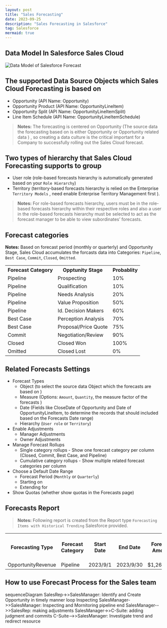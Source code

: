 ```yaml
---
layout: post
title: "Sales Forecasting"
date: 2023-09-25
description: "Sales Forecasting in Salesforce"
tag: Salesforce
mermaid: true
---   
```


## Data Model In Salesforce Sales Cloud

<img src="https://architect.salesforce.com/1/asset/immutable/s/a86a100/assets/images/data-models/sales-cloud-opportunity-forecasting-data-model.png" alt="Data Model of Salesforce Forecast"/>

## The supported Data Source Objects which Sales Cloud Forecasting is based on
- Opportunity (API Name: Opportunity)
- Opportunity Product (API Name: OpportunityLineItem)
- Opportunity Split (API Name: OpportunityLineItemSplit)
- Line Item Schedule (API Name: OpportunityLineItemSchedule)

> **Notes:** The forecasting is centered on Opportunity (The source data the forecasting based on is either Opportunity or Opportunity related data ) , so creating a data culture is the critical important  for a Company to successfully rolling out the Sales Cloud forecast.

## Two types of hierarchy that Sales Cloud Forecasting supports to group 
- User role (role-based forecasts hierarchy is automatically generated based on your `Role Hierarchy`)
- Territory (territory-based forecasts hierarchy is relied on the Enterprise `Territory Models` , need enable Enterprise Territory Management first ).

> **Notes:** For role-based forecasts hierarchy,  users must be in the role-based forecasts hierarchy within their respective roles and also a user in the role-based forecasts hierarchy must be selected  to act as the forecast manager to be able to view subordinates’ forecasts.

## Forecast categories

**Notes:** Based on forecast period (monthly or quarterly) and Opportunity Stage, Sales Cloud accumulates the forcasts data into Categories: `Pipeline`, `Best Case`, `Commit`, `Closed`, `Omitted`. 

  <table>
    <tbody>
      <tr>
        <th>Forecast Category</th>
        <th>Opptunity Stage</th>
        <th>Probablity</th>
      </tr>
      <tr>
        <td>Pipeline</td>
        <td>Prospecting</td>
        <td>10%</td>
      </tr>
      <tr>
        <td>Pipeline</td>
        <td>Qualification</td>
        <td>10%</td>
      </tr>
      <tr>
        <td>Pipeline</td>
        <td>Needs Analysis</td>
        <td>20%</td>
      </tr>
      <tr>
        <td>Pipeline</td>
        <td>Value Proposition</td>
        <td>50%</td>
      </tr>
      <tr>
        <td>Pipeline</td>
        <td>Id. Decision Makers</td>
        <td>60%</td>
      </tr>
        <tr>
        <td>Best Case</td>
        <td>Perception Analysis</td>
        <td>70%</td>
      </tr>
      <tr>
        <td>Best Case</td>
        <td>Proposal/Price Quote</td>
        <td>75%</td>
      </tr>
      <tr>
        <td>Commit</td>
        <td>Negotiation/Review</td>
        <td>90%</td>
      </tr>
      <tr>
        <td>Closed</td>
        <td>Closed Won</td>
        <td>100%</td>
      </tr>
      <tr>
        <td>Omitted</td>
        <td>Closed Lost</td>
        <td>0%</td>
      </tr>
    </tbody>
  </table>


## Related Forecasts Settings

- Forecast Types 
   - Object (to select the source data Object which the forecasts are based on )
   - Measure (Options: `Amount`, `Quantity`, the measure factor of the forecasts )
   - Date (Fields like CloseDate of Opportunity and Date of OpportunityLineItem, to determine the records that should included based on the Forecasts Date range)
   - Hierarchy (`User role` or `Territory`)
- Enable Adjustments
   - Manager Adjustments
   - Owner Adjustments
- Manage Forecast Rollups
   - Single category rollups - Show one forecast category per column (Closed, Commit, Best Case, and Pipeline)
   - Cumulative category rollups - Show multiple related forecast categories per column
- Choose a Default Date Range
   - Forecast Period (`Monthly` or `Quarterly`)
   - Starting on 
   - Extending for
- Show Quotas (whether show quotas in the Forecasts page)

## Forecasts Report

> **Notes:** Following report is created from the Report type `Forecasting Items with Historical Trending` Salesforce provided.

  <table>
    <tbody>
      <tr>
        <th>Forecasting Type</th>
        <th>Forecast Category</th>
        <th>Start Date</th>
        <th>End Date</th>
        <th>Forecast Amount</th>
        <th>Amount Without Adjustments</th>
        <th>Amount Without Manager Adjustment</th>
      </tr>
      <tr>
        <td>OpportunityRevenue</td>
        <td>Pipeline</td>
        <td>2023/9/1</td>
        <td>2023/9/30</td>
        <td>$1,269,390</td>
        <td>$1,269,390</td>
        <td>$1,269,390</td>
      </tr>
    </tbody>
  </table>


## How to use Forecast Process for the Sales team
<div class="mermaid">
sequenceDiagram
  SalesRep->>SalesManager: Identify and Create Opportunity in timely manner
  loop Inspecting
      SalesManager->>SalesManager: Inspecting and Mornitoring pipeline
  end
  SalesManager-->>SalesRep: making adjustments
  SalesManager->>C-Suite: adding judgment and commits
  C-Suite-->>SalesManager: Investigate trend and redirect resource
</div>